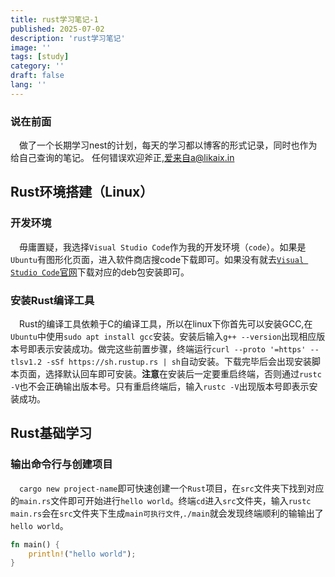 ```yaml
---
title: rust学习笔记-1
published: 2025-07-02
description: 'rust学习笔记'
image: ''
tags: [study]
category: ''
draft: false 
lang: ''
---
```

### 说在前面
&ensp;&ensp;做了一个长期学习nest的计划，每天的学习都以博客的形式记录，同时也作为给自己查询的笔记。
任何错误欢迎斧正,爱来自a@likaix.in
## Rust环境搭建（Linux）
### 开发环境
&ensp;&ensp;毋庸置疑，我选择`Visual Studio Code`作为我的开发环境（`code`）。如果是`Ubuntu`有图形化页面，进入软件商店搜code下载即可。如果没有就去[`Visual Studio Code`官网](https://code.visualstudio.com/)下载对应的deb包安装即可。

### 安装Rust编译工具
&ensp;&ensp;Rust的编译工具依赖于C的编译工具，所以在linux下你首先可以安装GCC,在`Ubuntu`中使用`sudo apt install gcc`安装。安装后输入`g++ --version`出现相应版本号即表示安装成功。做完这些前置步骤，终端运行`curl --proto '=https' --tlsv1.2 -sSf https://sh.rustup.rs | sh`自动安装。下载完毕后会出现安装脚本页面，选择默认回车即可安装。**注意**在安装后一定要重启终端，否则通过`rustc -V`也不会正确输出版本号。只有重启终端后，输入`rustc -V`出现版本号即表示安装成功。


## Rust基础学习
### 输出命令行与创建项目
&ensp;&ensp;`cargo new project-name`即可快速创建一个`Rust`项目，在`src`文件夹下找到对应的`main.rs`文件即可开始进行`hello world`。终端`cd`进入`src`文件夹，输入`rustc main.rs`会在`src`文件夹下生成`main可执行文件`,`./main`就会发现终端顺利的输输出了`hello world`。

```rust
fn main() { 
    println!("hello world"); 
}
```